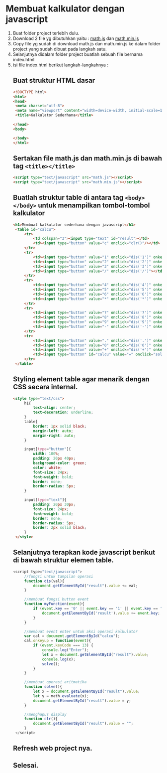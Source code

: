 # Membuat kalkulator dengan javascript

1. Buat folder project terlebih dulu.
2. Download 2 file yg dibutuhkan yaitu :
   <a href="https://github.com/codemetik/calculator_math/blob/main/math.js">math.js</a>
   dan <a href="https://github.com/codemetik/calculator_math/blob/main/math.min.js">math.min.js</a>
3. Copy file yg sudah di download math.js dan math.min.js ke dalam folder project yang sudah dibuat pada langkah satu.
4. Selanjutnya didalam folder project buatlah sebuah file bernama index.html
5. isi file index.html berikut langkah-langkahnya :
   ## Buat struktur HTML dasar 
   ```html
   <!DOCTYPE html>
   <html>
   <head>
   	<meta charset="utf-8">
   	<meta name="viewport" content="width=device-width, initial-scale=1">
   	<title>Kalkulator Sederhana</title>
   	
   </head>
   <body>
   
   </body>
   </html>
   ```
   ## Sertakan file math.js dan math.min.js di bawah tag `<title></title>`
   ```html
   <script type="text/javascript" src="math.js"></script>
   <script type="text/javascript" src="math.min.js"></script>
   ```
   ## Buatlah struktur table di antara tag `<body></body>` untuk menampilkan tombol-tombol kalkulator
   ```html
   <h1>Membuat kalkulator sederhana dengan javascript</h1>
	<table id="calcu">
		<tr>
			<td colspan="3"><input type="text" id="result"></td>
			<td><input type="button" value="c" onclick="clr()"/></td>
		</tr>
		<tr>
			<td><input type="button" value="1" onclick="dis('1')" onkeydown="myFunction(event)"></td>
			<td><input type="button" value="2" onclick="dis('2')" onkeydown="myFunction(event)"></td>
			<td><input type="button" value="3" onclick="dis('3')" onkeydown="myFunction(event)"></td>
			<td><input type="button" value="/" onclick="dis('/')"></td>
		</tr>
		<tr>
			<td><input type="button" value="4" onclick="dis('4')" onkeydown="myFunction(event)"></td>
			<td><input type="button" value="5" onclick="dis('5')" onkeydown="myFunction(event)"></td>
			<td><input type="button" value="6" onclick="dis('6')" onkeydown="myFunction(event)"></td>
			<td><input type="button" value="*" onclick="dis('*')" onkeydown="myFunction(event)"></td>
		</tr>
		<tr>
			<td><input type="button" value="7" onclick="dis('7')" onkeydown="myFunction(event)"></td>
			<td><input type="button" value="8" onclick="dis('8')" onkeydown="myFunction(event)"></td>
			<td><input type="button" value="9" onclick="dis('9')" onkeydown="myFunction(event)"></td>
			<td><input type="button" value="-" onclick="dis('-')" onkeydown="myFunction(event)"></td>
		</tr>
		<tr>
			<td><input type="button" value="." onclick="dis('.')" onkeydown="myFunction(event)"></td>
			<td><input type="button" value="0" onclick="dis('0')" onkeydown="myFunction(event)"></td>
			<td><input type="button" value="+" onclick="dis('+')" onkeydown="myFunction(event)"></td>
			<td><input type="button" id="calcu" value="=" onclick="solve()"></td>
		</tr>
	</table>
   ```
   ## Styling element table agar menarik dengan CSS secara internal.
   ```html
   <style type="text/css">
		h1{
			text-align: center;
			text-decoration: underline;
		}
		table{
			border: 1px solid black;
			margin-left: auto;
			margin-right: auto;
		}

		input[type="button"]{
			width: 100%;
			padding: 20px 40px;
			background-color: green;
			color: white;
			font-size: 24px;
			font-weight: bold;
			border: none;
			border-radius: 5px;
		}

		input[type="text"]{
			padding: 20px 30px;
			font-size: 24px;
			font-weight: bold;
			border: none;
			border-radius: 5px;
			border: 2px solid black;
		}
	</style>
   ```
   ## Selanjutnya terapkan kode javascript berikut di bawah struktur elemen table.
   ```js
   <script type="text/javascript">
		//fungsi untuk tampilan operasi
		function dis(val){
			document.getElementById("result").value += val;
		}

		//membuat fungsi button event
		function myFunction(event){
			if (event.key == '0' || event.key == '1' || event.key == '2' || event.key == '3' || event.key == '4' || event.key == '5' || event.key == '6' ||event.key == '7' || event.key == '8' || event.key == '9' || event.key == '0' || event.key == '/' || event.key == '*' || event.key == '-' || event.key == '+' || event.key == '+') {
				document.getElementById('result').value += event.key;
			}
		}

		//membuat event enter untuk aksi operasi kalkulator
		var cal = document.getElementById("calcu");
		cal.onkeyup = function(event){
			if (event.keyCode === 13) {
				console.log("Enter");
				let x = document.getElementById("result").value;
				console.log(x);
				solve();
			}
		}

		//membuat operasi aritmatika
		function solve(){
			let x = document.getElementById("result").value;
			let y = math.evaluate(x);
			document.getElementById("result").value = y;
		}

		//menghapus display
		function clr(){
			document.getElementById("result").value = "";
		}
	</script>
   ```
   ## Refresh web project nya.
   ## Selesai.
 
